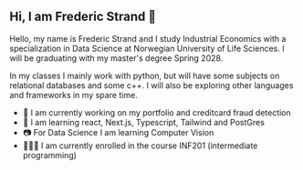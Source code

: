 ## Hi, I am Frederic Strand 👋

Hello, my name is Frederic Strand and I study Industrial Economics with a specialization in Data Science at Norwegian University of Life Sciences. I will be graduating with my master's degree Spring 2028. 

In my classes I mainly work with python, but will have some subjects on relational databases and some c++. I will also be exploring other languages and frameworks in my spare time. 

- 💼 I am currently working on my portfolio and creditcard fraud detection
- 📗 I am learning react, Next.js, Typescript, Tailwind and PostGres
- 📷 For Data Science I am learning Computer Vision
- 👨🏻‍💻 I am currently enrolled in the course INF201 (intermediate programming)
